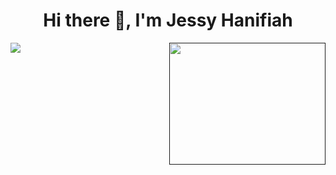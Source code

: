 <h1 align="center">Hi there 👋, I'm Jessy Hanifiah</h1>
<!-- <img src="https://github-readme-stats.vercel.app/api?username=jeeehaan&count_private=true&show_icons=true&theme=radical" />
<img src="https://github-readme-stats.vercel.app/api/top-langs/?username=jeeehaan&&count_private=true&theme=radical" /> -->

<a href="">
    <img align="left" src="https://github-readme-stats.vercel.app/api?username=jeeehaan&count_private=true&show_icons=true&theme=radical" />
  </a>
  <a href="">
    <img align="right" height="195" width="250" src="https://github-readme-stats.vercel.app/api/top-langs/?username=jeeehaan&&count_private=true&theme=radical" />
  </a>
  




<!--
**jeeehaan/jeeehaan** is a ✨ _special_ ✨ repository because its `README.md` (this file) appears on your GitHub profile.

Here are some ideas to get you started:

- 🔭 I’m currently working on ...
- 🌱 I’m currently learning ...
- 👯 I’m looking to collaborate on ...
- 🤔 I’m looking for help with ...
- 💬 Ask me about ...
- 📫 How to reach me: ...
- 😄 Pronouns: ...
- ⚡ Fun fact: ...
-->
